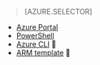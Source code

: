 > [AZURE.SELECTOR]
- [Azure Portal](/documentation/articles/virtual-networks-create-vnet-arm-pportal/)
- [PowerShell](/documentation/articles/virtual-networks-create-vnet-arm-ps/)
- [Azure CLI](/documentation/articles/virtual-networks-create-vnet-arm-cli/)

- [ARM template](/documentation/articles/virtual-networks-create-vnet-arm-template-click/)
